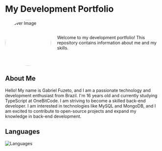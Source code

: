 # My Development Portfolio

<div style="display: flex; align-items: center;">
  <img src="https://lh3.googleusercontent.com/pw/ADCreHfENWzdIICTifY6t_EVVekljJhH9vt0lWNE53DY4mP4HmsWdrhrOouiFIfEXvd0pXsc_1soqKy2nzRgEHsSpYvID91DgdCN2rvnmu4alH7gEKD1M678iClX-TnNwLWF13Y6uGLJ9FxJLzCF3HSolCmoJjPLr9V49grrvLf4mWTMILIBXAxU_3O3P_oJ3wVkHocOXiMJ_lx1TJvT_tYueY23Y3UZouMsX4ENTzp-2_4n1-ZgnWzwpnyn-Ijp-Ho4z54aD2HVwg-B16Xc2ckvG5sOtWt277OFlOAFaum1-IwCIyHgZoPgq7MbZyD0miqXV-KA3nCCpCYsuOJy3w25011FRHY402a45iKH2pebVxbEv1Y34sSDLz2Rct1FQCJv92H5PXXk5qlfc8o1MQSzsEpL5peNBOPQWrB-k8lyDpiSnai8F6J18cmu_G94nrNnOHxt66ph0_yxmmRGjcPjBUuFmP3W1RFc9bEY8B-AnGCmVA-nSu-C4f2qOcsNPSva-sUhT5XKxoTBwBGSnk5jISx1iy-zgOdBVdCy5O5zkO0_z01EhxZlJY8Ibamihx3tWU1_pUaMSHmCvRiNf8V9JK1y8Kzm1P3aQ7UOHV4nOw2NzyESA9RyJZwDv6jx8RmHuTWDhX8yz5QXLeR7lrgiLdL4CGGtN3vo_PB_8YP7NaXBgb7vBsZ3dfy3mLI3aczLlhR5P_DuhP_3KBcfUqDb8Y5b-ZYdbMVVj_t6cW-XHzyeeyNqBc_dOvVo7nlPFEuFp8WExO7XM0Nks2KjcjdbQNZ9L01jailqU-kFUuFT9Qt1hm7cWdRokB3fJ52HFwdxEWszX-4v_xhwR0LQgdKUQUEzbZtJIydV6QfzrgbV1TNeIxGgcOnf60TAlygNzVmRjm74Ecum4VfKo-n-ehTeFPHH1TfaEP-TZmCC2BPsuRG1ZG94OGlDhgYC28aq14YbxuilkkQu6rTX9MXUQmvf8Z3x70bJBrU=w919-h919-s-no?authuser=0" alt="Cover Image" width="150" height="150" style="border-radius: 50%; margin-right: 20px;">
  <p>Welcome to my development portfolio! This repository contains information about me and my skills.</p>
</div>

## About Me

Hello! My name is Gabriel Fuzeto, and I am a passionate technology and development enthusiast from Brazil. I'm 16 years old and currently studying TypeScript at OneBitCode. I am striving to become a skilled back-end developer. I am interested in technologies like MySQL and MongoDB, and I am excited to contribute to open-source projects and expand my knowledge in back-end development.

## Languages
![Languages](https://github-readme-stats.vercel.app/api/top-langs/?username=fuzetoo&layout=compact)
